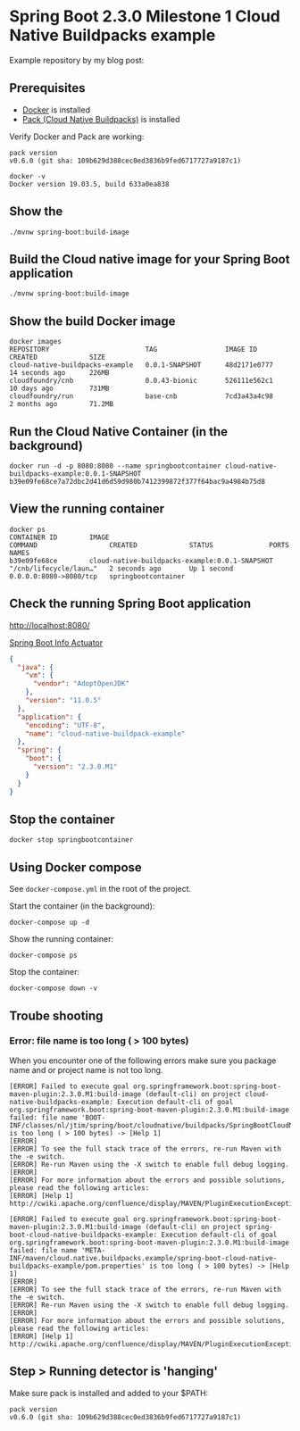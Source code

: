 # Spring Boot 2.3.0 Milestone 1 Cloud Native Buildpacks example

Example repository by my blog post:  

## Prerequisites

* [Docker](https://hub.docker.com/search?type=edition&offering=community) is installed
* [Pack (Cloud Native Buildpacks)](https://buildpacks.io/docs/install-pack/) is installed

Verify Docker and Pack are working:

```shell script
pack version
v0.6.0 (git sha: 109b629d388cec0ed3836b9fed6717727a9187c1)
```

```shell script
docker -v
Docker version 19.03.5, build 633a0ea838
```

## Show the 

```shell script
./mvnw spring-boot:build-image
```

## Build the Cloud native image for your Spring Boot application 

```shell script
./mvnw spring-boot:build-image
```

## Show the build Docker image

```shell script
docker images 
REPOSITORY                        TAG                 IMAGE ID            CREATED             SIZE
cloud-native-buildpacks-example   0.0.1-SNAPSHOT      48d2171e0777        14 seconds ago      226MB
cloudfoundry/cnb                  0.0.43-bionic       526111e562c1        10 days ago         731MB
cloudfoundry/run                  base-cnb            7cd3a43a4c98        2 months ago        71.2MB
```
## Run the Cloud Native Container (in the background)

```shell script
docker run -d -p 8080:8080 --name springbootcontainer cloud-native-buildpacks-example:0.0.1-SNAPSHOT
b39e09fe68ce7a72dbc2d41d6d59d980b7412399872f377f64bac9a4984b75d8
```

## View the running container

```shell script
docker ps
CONTAINER ID        IMAGE                                            COMMAND                  CREATED             STATUS              PORTS                    NAMES
b39e09fe68ce        cloud-native-buildpacks-example:0.0.1-SNAPSHOT   "/cnb/lifecycle/laun…"   2 seconds ago       Up 1 second         0.0.0.0:8080->8080/tcp   springbootcontainer
```

## Check the running Spring Boot application

[http://localhost:8080/](http://localhost:8080/)

[Spring Boot Info Actuator](http://localhost:8080/actuator/info)

```json
{
  "java": {
    "vm": {
      "vendor": "AdoptOpenJDK"
    },
    "version": "11.0.5"
  },
  "application": {
    "encoding": "UTF-8",
    "name": "cloud-native-buildpack-example"
  },
  "spring": {
    "boot": {
      "version": "2.3.0.M1"
    }
  }
}
```


## Stop the container

```shell script
docker stop springbootcontainer
```

## Using Docker compose

See `docker-compose.yml` in the root of the project.

Start the container (in the background):

```shell script
docker-compose up -d
```

Show the running container:

```shell script
docker-compose ps
```

Stop the container:

```shell script
docker-compose down -v
```

## Troube shooting

### Error: file name is too long ( > 100 bytes)

When you encounter one of the following errors make sure you package name and or project name is not too long.

```
[ERROR] Failed to execute goal org.springframework.boot:spring-boot-maven-plugin:2.3.0.M1:build-image (default-cli) on project cloud-native-buildpacks-example: Execution default-cli of goal org.springframework.boot:spring-boot-maven-plugin:2.3.0.M1:build-image failed: file name 'BOOT-INF/classes/nl/jtim/spring/boot/cloudnative/buildpacks/SpringBootCloudNativeBuildpacksApplication.class' is too long ( > 100 bytes) -> [Help 1]
[ERROR] 
[ERROR] To see the full stack trace of the errors, re-run Maven with the -e switch.
[ERROR] Re-run Maven using the -X switch to enable full debug logging.
[ERROR] 
[ERROR] For more information about the errors and possible solutions, please read the following articles:
[ERROR] [Help 1] http://cwiki.apache.org/confluence/display/MAVEN/PluginExecutionException
```

```
[ERROR] Failed to execute goal org.springframework.boot:spring-boot-maven-plugin:2.3.0.M1:build-image (default-cli) on project spring-boot-cloud-native-buildpacks-example: Execution default-cli of goal org.springframework.boot:spring-boot-maven-plugin:2.3.0.M1:build-image failed: file name 'META-INF/maven/cloud.native.buildpacks.example/spring-boot-cloud-native-buildpacks-example/pom.properties' is too long ( > 100 bytes) -> [Help 1]
[ERROR] 
[ERROR] To see the full stack trace of the errors, re-run Maven with the -e switch.
[ERROR] Re-run Maven using the -X switch to enable full debug logging.
[ERROR] 
[ERROR] For more information about the errors and possible solutions, please read the following articles:
[ERROR] [Help 1] http://cwiki.apache.org/confluence/display/MAVEN/PluginExecutionException
```

## Step > Running detector is 'hanging'

Make sure pack is installed and added to your $PATH:

```shell script
pack version
v0.6.0 (git sha: 109b629d388cec0ed3836b9fed6717727a9187c1)
```